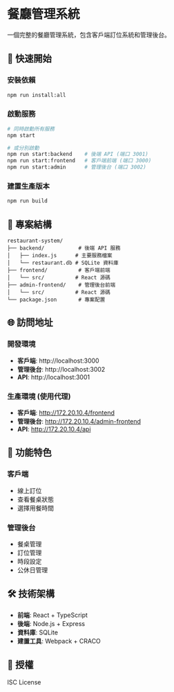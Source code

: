 # 餐廳管理系統

一個完整的餐廳管理系統，包含客戶端訂位系統和管理後台。

## 🚀 快速開始

### 安裝依賴
```bash
npm run install:all
```

### 啟動服務
```bash
# 同時啟動所有服務
npm start

# 或分別啟動
npm run start:backend    # 後端 API (端口 3001)
npm run start:frontend   # 客戶端前端 (端口 3000)
npm run start:admin      # 管理後台 (端口 3002)
```

### 建置生產版本
```bash
npm run build
```

## 📁 專案結構

```
restaurant-system/
├── backend/           # 後端 API 服務
│   ├── index.js      # 主要服務檔案
│   └── restaurant.db # SQLite 資料庫
├── frontend/          # 客戶端前端
│   └── src/          # React 源碼
├── admin-frontend/    # 管理後台前端
│   └── src/          # React 源碼
└── package.json       # 專案配置
```

## 🌐 訪問地址

### 開發環境
- **客戶端**: http://localhost:3000
- **管理後台**: http://localhost:3002
- **API**: http://localhost:3001

### 生產環境 (使用代理)
- **客戶端**: http://172.20.10.4/frontend
- **管理後台**: http://172.20.10.4/admin-frontend
- **API**: http://172.20.10.4/api

## 🎯 功能特色

### 客戶端
- 線上訂位
- 查看餐桌狀態
- 選擇用餐時間

### 管理後台
- 餐桌管理
- 訂位管理
- 時段設定
- 公休日管理

## 🛠️ 技術架構

- **前端**: React + TypeScript
- **後端**: Node.js + Express
- **資料庫**: SQLite
- **建置工具**: Webpack + CRACO

## 📝 授權

ISC License 